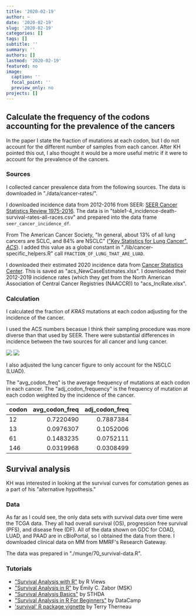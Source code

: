 ```yaml
---
title: '2020-02-19'
author: ~
date: '2020-02-19'
slug: '2020-02-19'
categories: []
tags: []
subtitle: ''
summary: ''
authors: []
lastmod: '2020-02-19'
featured: no
image:
  caption: ''
  focal_point: ''
  preview_only: no
projects: []
---
```


## Calculate the frequency of the codons accounting for the prevalence of the cancers

In the paper I state the fraction of mutations at each codon, but I do not account for the different number of samples from each cancer.
After KH pointed this out, I also thought it would be a more useful metric if it were to account for the prevalence of the cancers.

### Sources

I collected cancer prevalence data from the following sources.
The data is downloaded in "./data/cancer-rates/".

I downloaded incidence data from 2012-2016 from SEER: [SEER Cancer Statistics Review 1975-2016](https://seer.cancer.gov/csr/1975_2016/browse_csr.php?sectionSEL=1&pageSEL=sect_01_table.04).
The data is in "table1-4_incidence-death-survival-rates-all-races.csv" and prepared into the data frame `seer_cancer_incidence_df`.

From The American Cancer Society, "In general, about 13% of all lung cancers are SCLC, and 84% are NSCLC" (["Key Statistics for Lung Cancer", *ACS*](https://www.cancer.org/cancer/lung-cancer/about/key-statistics.html)).
I added this value as a global constant in "./lib/cancer-specific_helpers.R" call `FRACTION_OF_LUNG_THAT_ARE_LUAD`.

I downloaded their estimated 2020 incidence data from [Cancer Statistics Center](https://cancerstatisticscenter.cancer.org/?_ga=2.9802422.205493334.1582111737-1270919539.1456557450#!/).
This is saved as "acs_NewCaseEstimates.xlsx".
I downloaded their 2012-2019 incidence rates (which they get from the North American Association of Central Cancer Registries (NAACCR)) to "acs_IncRate.xlsx".

### Calculation

I calculated the fraction of *KRAS* mutations at each codon adjusting for the incidence of the cancer.

I used the ACS numbers becasue I think their sampling procedure was more diverse than that used by SEER.
There were substantial differences in incidence between the two sources for all cancer and lung cancer.

![](img/graphs/90_05_kras-allele-distribution/cancer_incidence_stacked_plot.svg)
![](img/graphs/90_05_kras-allele-distribution/cancer_incidence_plot.svg)

I also adjusted the lung cancer figure to only account for the NSCLC (LUAD).

The "avg_codon_freq" is the average frequency of mutations at each codon in each cancer.
The "adj_codon_frequency" is the frequency of mutation at each codon weighted by the incidence of the cancer.

|codon | avg_codon_freq| adj_codon_freq|
|:-----|--------------:|--------------:|
|12    |      0.7220490|      0.7887384|
|13    |      0.0976307|      0.1052006|
|61    |      0.1483235|      0.0752111|
|146   |      0.0319968|      0.0308499|


## Survival analysis

KH was interested in looking at the survival curves for comutation genes as a part of his "alternative hypothesis."

### Data

As far as I could see, the only data sets with survival data over time were the TCGA data.
They all had overall survival (OS), progression free survival (PFS), and disease free (DF).
All of the data shown on GDC for COAD, LUAD, and PAAD are in cBioPortal, so I obtained the data from there.
I downloaded clinical data on MM from MMRF's Research Gateway.

The data was prepared in "./munge/70_survival-data.R".

### Tutorials

* ["Survival Analysis with R"](https://rviews.rstudio.com/2017/09/25/survival-analysis-with-r/) by R Views
* ["Survival Analysis in R"](https://www.emilyzabor.com/tutorials/survival_analysis_in_r_tutorial.html) by Emily C. Zabor (MSK)
* ["Survival Analysis Basics"](http://www.sthda.com/english/wiki/survival-analysis-basics) by STHDA
* ["Survival Analysis in R For Beginners"](https://www.datacamp.com/community/tutorials/survival-analysis-R) by DataCamp
* ['survival' R package vignette](https://cran.r-project.org/web/packages/survival/vignettes/survival.pdf) by Terry Therneau

